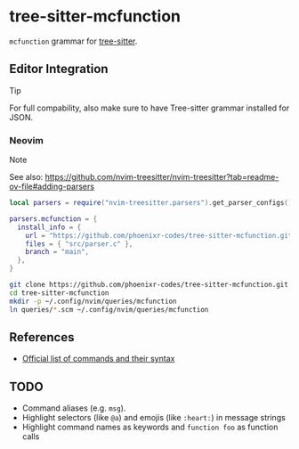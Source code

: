 # tree-sitter-mcfunction

`mcfunction` grammar for [tree-sitter][].

## Editor Integration

> [!TIP]
> For full compability, also make sure to have Tree-sitter grammar installed for
> JSON.

### Neovim

> [!NOTE]
> See also: <https://github.com/nvim-treesitter/nvim-treesitter?tab=readme-ov-file#adding-parsers>

```lua
local parsers = require("nvim-treesitter.parsers").get_parser_configs()

parsers.mcfunction = {
  install_info = {
    url = "https://github.com/phoenixr-codes/tree-sitter-mcfunction.git",
    files = { "src/parser.c" },
    branch = "main",
  },
}
```

```sh
git clone https://github.com/phoenixr-codes/tree-sitter-mcfunction.git
cd tree-sitter-mcfunction
mkdir -p ~/.config/nvim/queries/mcfunction
ln queries/*.scm ~/.config/nvim/queries/mcfunction
```

## References

- [Official list of commands and their syntax](https://github.com/MicrosoftDocs/minecraft-creator/tree/main/creator/Commands/commands)

## TODO

- Command aliases (e.g. `msg`).
- Highlight selectors (like `@a`) and emojis (like `:heart:`) in message strings
- Highlight command names as keywords and `function foo` as function calls

[tree-sitter]: https://github.com/tree-sitter/tree-sitter
